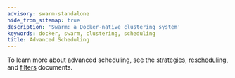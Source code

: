 ```yaml
---
advisory: swarm-standalone
hide_from_sitemap: true
description: 'Swarm: a Docker-native clustering system'
keywords: docker, swarm, clustering, scheduling
title: Advanced Scheduling
---
```


To learn more about advanced scheduling, see the [strategies](strategy.md),
[rescheduling](rescheduling.md), and [filters](filter.md) documents.
